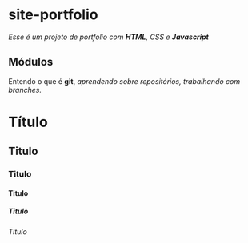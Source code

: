 # site-portfolio
_Esse é um projeto de portfolio com **HTML**, CSS e **Javascript**_

## Módulos
Entendo o que é **git**, _aprendendo sobre repositórios, trabalhando com branches._


# Título

## Titulo

### Titulo

#### Titulo

##### Titulo

###### Titulo

